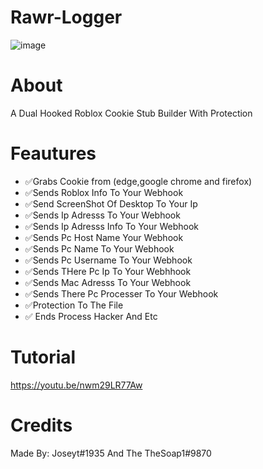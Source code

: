 # Rawr-Logger
![image](https://user-images.githubusercontent.com/106576578/189467399-8388b8c6-dfd6-428e-8182-dfe671e846cf.png)


# About
 A Dual Hooked Roblox Cookie Stub Builder With Protection


# Feautures
- ✅Grabs Cookie from (edge,google chrome and firefox)
- ✅Sends Roblox Info To Your Webhook
- ✅Send ScreenShot Of Desktop To Your Ip
- ✅Sends Ip Adresss To Your Webhook
- ✅Sends Ip Adresss Info To Your Webhook
- ✅Sends Pc Host Name Your Webhook
- ✅Sends Pc Name To Your Webhook
- ✅Sends Pc Username To Your Webhook
- ✅Sends THere Pc Ip To Your Webhhook
- ✅Sends Mac Adresss To  Your Webhook
- ✅Sends There Pc Processer To Your Webhook
- ✅Protection To The File
- ✅ Ends Process Hacker And Etc
  
  
# Tutorial
https://youtu.be/nwm29LR77Aw

# Credits
Made By:
Joseyt#1935 And The TheSoap1#9870
